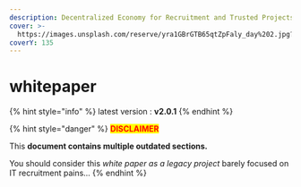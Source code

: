 ```yaml
---
description: Decentralized Economy for Recruitment and Trusted Projects
cover: >-
  https://images.unsplash.com/reserve/yra1GBrGTB65qtZpFaly_day%202.jpg?crop=entropy&cs=srgb&fm=jpg&ixid=M3wxOTcwMjR8MHwxfHNlYXJjaHwxfHxwb2xsZW58ZW58MHx8fHwxNjg5MTE1NjQxfDA&ixlib=rb-4.0.3&q=85
coverY: 135
---
```


# whitepaper

{% hint style="info" %}
latest version : **v2.0.1**
{% endhint %}

{% hint style="danger" %}
<mark style="color:red;">**DISCLAIMER**</mark>

This **document contains multiple outdated sections.**

You should consider this _white paper as a legacy project_ barely focused on IT recruitment pains...&#x20;
{% endhint %}
